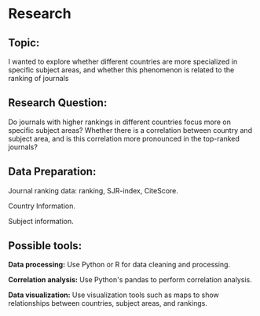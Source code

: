 # Research 

## Topic:

I wanted to explore whether different countries are more specialized in specific subject areas, and whether this phenomenon is related to the ranking of journals

## Research Question:

Do journals with higher rankings in different countries focus more on specific subject areas? 
Whether there is a correlation between country and subject area, and is this correlation more pronounced in the top-ranked journals?

## Data Preparation:

Journal ranking data: ranking, SJR-index, CiteScore.

Country Information.

Subject information.

## Possible tools:

**Data processing:** Use Python or R for data cleaning and processing.

**Correlation analysis:** Use Python's pandas to perform correlation analysis.

**Data visualization:** Use visualization tools such as maps to show relationships between countries, subject areas, and rankings.

